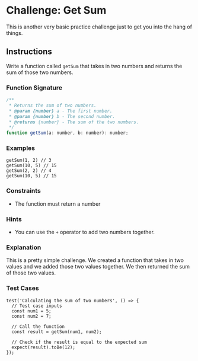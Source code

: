 # Challenge: Get Sum

This is another very basic practice challenge just to get you into the hang of things.

## Instructions

Write a function called `getSum` that takes in two numbers and returns the sum of those two numbers.

### Function Signature

```js
/**
 * Returns the sum of two numbers.
 * @param {number} a - The first number.
 * @param {number} b - The second number.
 * @returns {number} - The sum of the two numbers.
 */
function getSum(a: number, b: number): number;
```

### Examples

```JS
getSum(1, 2) // 3
getSum(10, 5) // 15
getSum(2, 2) // 4
getSum(10, 5) // 15
```

### Constraints

- The function must return a number

### Hints

- You can use the `+` operator to add two numbers together.

### Explanation

This is a pretty simple challenge. We created a function that takes in two values and we added those two values together. We then returned the sum of those two values.

</details>

### Test Cases

```JS
test('Calculating the sum of two numbers', () => {
  // Test case inputs
  const num1 = 5;
  const num2 = 7;

  // Call the function
  const result = getSum(num1, num2);

  // Check if the result is equal to the expected sum
  expect(result).toBe(12);
});
```
